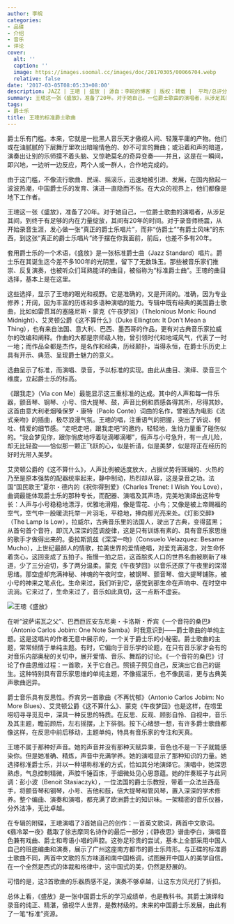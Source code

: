 ```yaml
---
author: 李皖
categories:
- 品碟
- 介绍
- 音乐
- 评论
cover:
  alt: ''
  caption: ''
  image: https://images.soomal.cc/images/doc/20170305/00066704.webp
  relative: false
date: '2017-03-05T08:05:33+08:00'
description: JAZZ | 王璁 | 盛放 | 源自：李皖的博客 | 版权：转载 |  平均/总评分：01.00/1
summary: 王璁这一张《盛放》，准备了20年。对于她自己，一位爵士歌曲的演唱者，从涉足其间，到终于有足够的内在力量绽放，其间有20年的时间。对于录音师杨震，从开始录音生涯，发心做一张“真正的爵士乐唱片”，而非“仿爵士”“有爵士风味”的东西……
tags:
- 爵士乐
title: 王璁的标准爵士歌曲
---
```


爵士乐有门槛。本来，它就是一批黑人音乐天才傲视人间、轻蔑平庸的产物。他们或在油腻腻的下层舞厅里吹出暗喻情色的、妙不可言的舞曲；或沿着和声的暗道，演奏出让别的乐师摸不着头脑、又惊艳莫名的奇异变奏――并且，这是在一瞬间，即兴地，一边听一边反应，两个人或一群人，合作地完成的。

由于这门槛，不像流行歌曲、民谣、摇滚乐，迅速地被引进、发展，在国内掀起一波波热潮，中国爵士乐的发育、演进一直隐而不张。在大众的视界上，他们都像是地下工作者。

王璁这一张《盛放》，准备了20年。对于她自己，一位爵士歌曲的演唱者，从涉足其间，到终于有足够的内在力量绽放，其间有20年的时间。对于录音师杨震，从开始录音生涯，发心做一张“真正的爵士乐唱片”，而非“仿爵士”“有爵士风味”的东西，到这张“真正的爵士乐唱片”终于摆在你我面前，前后，也差不多有20年。

套用爵士乐的一个术语，《盛放》是一张标准爵士曲（Jazz Standard）唱片。爵士乐在其诞生迄今差不多100年的光阴里，留下了无数珠玉。那些被音乐家们推崇、反复演奏，也被听众们耳熟能详的曲目，被俗称为“标准爵士曲”。王璁的曲目选择，基本上是在这里。

这些选择，显示了王璁的眼光和视野。它是准确的，又是开阔的。准确，因为专业修养；开阔，因为丰富的历练和多语种演唱的能力。专辑中既有经典的美国爵士歌曲，比如如雷贯耳的塞隆尼斯・蒙克《午夜梦回》（Thelonious Monk: Round Midnight）、艾灵顿公爵《这不算什么》（Duke Ellington: It Don’t Mean a Thing），也有来自法国、意大利、巴西、墨西哥的作品，更有对古典音乐家拉威尔的改编和阐释。作曲的大都是宗师级人物，曾引领时代和地域风气，代表了一时一地；而作品全都是杰作，是名作和经典，历经颠扑，当得永恒，在爵士乐历史上具有开示、典范、呈现爵士魅力的意义。

选曲呈示了标准，而演唱、录音，予以标准的实现。由此从曲目、演绎、录音三个维度，立起爵士乐的标高。

《跟我走》（Via con Me）最能显示这三重标准的达成。其中的人声和每一件乐器，颤音琴、钢琴、小号、倍大提琴、鼓，声音比例和质感各得其所，尽得其妙。这首由意大利老烟嗓保罗・康特（Paolo Conte）词曲的名作，曾被选为电影《法式亲吻》的插曲，极尽浪漫气氛。王璁的唱，注重语气的把握，突出了诉说、倾吐、情爱的细节感。“走吧走吧，跟我走吧”的邀约，轻轻地，生怕力量重了碰伤似的。“我会梦见你，跟你俏皮地哼着哒滴嘟滴嘟”，假声与小号急升，有一点儿险，却无比轻盈――恰似那一颗正飞跃的心，似是祈请，似是美梦，似是将正在经历的好时光带入美梦。

艾灵顿公爵的《这不算什么》，人声比例被适度放大，占据优势将斑斓的、火热的乃至是原本强势的配器统率起来，静中制动，热烈却从容，这是录音之功。法国“国民歌王”夏尔・德内的《祝你得到爱》（Charles Trenet: I Wish You Love），曲调最能体现爵士乐的那种专长，而配器、演唱及其声场，完美地演绎出这种专长：人声与小号稳稳地漂浮，优雅地滑翔，像是雪花、小鸟；又像是被上帝赐福的空气，空气中一股暖流托举一片羽毛，平稳地，捧向那光亮来处。《灯影交醉》（The Lamp Is Low），拉威尔，古典音乐里的法国人，驶出了古典，变得蓝黑；从首句首个音符，即沉入深深的蓝调旋律，这是只有训练有素的、具有音乐家思维的歌手才做得出来的。委拉斯凯兹《深深一吻》（Consuelo Velazquez: Besame Mucho），上世纪最醉人的情歌，拉美世界的爱情绝唱，对爱充满渴念，对生命怀着贪心，这回变成了五拍子。拖慢一拍之后，这首脍炙人口的世界名曲被刷新了味道，少了三分迫切，多了两分温柔。蒙克《午夜梦回》以音乐还原了午夜里的深潜思绪。那空虚却充满神秘、神魂的午夜时空，被钢琴、颤音琴、倍大提琴铺陈，被小号的神来之笔点化。生命来过，我们听到它，感觉到那生命在声响中、在时空中流淌。它来过了，生命来过了，音乐如此真切，这一点断不虚妄。

![王璁《盛放》](https://images.soomal.cc/images/doc/20170305/00066704.webp)





在听“波萨诺瓦之父”、巴西巨匠安东尼奥・卡洛斯・乔宾《一个音符的桑巴》（Antonio Carlos Jobim: One Note Samba）时我意识到――爵士歌曲的单纯主题。这是这唱片的作者无意中展示的，一个关于爵士乐的小秘密。爵士歌曲的主题，常常倾情于单纯主题。有时，它偏向于音乐学的论题，在只有音乐家才会有的对音乐内部奥秘的关切中，展开爱情、音乐、舞蹈的讨论。《一个音符的桑巴》讨论了作曲思维过程：一首歌，关于它自己。照镜子照见自己，反演出它自己的诞生。这种特别具有音乐家思维的单纯主题，不像摇滚乐，也不像民谣，更与古典美声歌曲迥异。

爵士音乐具有反思性。乔宾另一首歌曲《不再忧郁》（Antonio Carlos Jobim: No More Blues）、艾灵顿公爵《这不算什么》、蒙克《午夜梦回》也是这样，在唠里唠叨寻寻觅觅中，深具一种反思的特质。在反思、反观、顾影自怜、自视中，音乐及其主题，瞻前顾后，左右摇摆，上下徘徊。按下心绪想一想，有许多爵士歌曲都像这样，在反思中前后移动，主题单纯，特具有音乐家的专注和天真。

王璁不属于那种好声音。她的声音并没有那种天赋异秉，音色也不是一下子就能感染你。但是她准确、精炼，声音中充满学养。她的演唱显示了那种知识的力量。她选择标准爵士乐，并以一种堪称标准的方式，恰如其分地演绎它。演唱中，她深思熟虑，气息控制精微，声腔千锤百炼，于细微处见心思意蕴。她的伴奏班子与此同调：彭小波（Benoit Stasiaczyk），一位法国的爵士乐教授，带着一众法兰西高手，将颤音琴和钢琴，小号、吉他和鼓，倍大提琴和管风琴，置入深深的学术修养。整个编曲、演奏和演唱，都充满了欧洲爵士的知识味。一架精密的音乐仪器，分外洁净，无比卓越。

在专辑的附碟，王璁演唱了3首她自己的创作：一首英文歌词，两首中文歌词。《翡冷翠一夜》截取了徐志摩同名诗作的最后一部分；《静夜思》谱曲李白，演唱音色兼有戏曲、爵士和粤语小唱的声腔。这弥足珍贵的尝试，基本上全部采用中国人自己的班底编曲和演奏，展示了广州这座南方都市的爵士乐阵形。与正碟的标准爵士歌曲不同，两首中文歌的东方味道和南中国格调，试图展开中国人的美学自信。在一个全然是西式的体裁和格律中，这中国式的美，仍然是舒展的。

可惜的是，这3首歌曲的乐器质感不足，演奏不够卓越，让这东方风光打了折扣。

总体上看，《盛放》是一张中国爵士乐的学习成绩单，也是教科书。其爵士演绎和录音的纯正、精湛，傲视华人世界，是教材级的。未来的中国爵士乐发展，由此有了一笔“标准”资源。